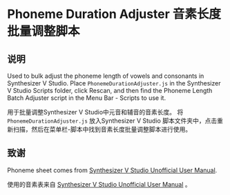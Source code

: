 # Phoneme Duration Adjuster 音素长度批量调整脚本

## 说明

Used to bulk adjust the phoneme length of vowels and consonants in Synthesizer V Studio.
Place `PhonemeDurationAdjuster.js` in the Synthesizer V Studio Scripts folder, click Rescan, and then find the Phoneme Length Batch Adjuster script in the Menu Bar - Scripts to use it.

用于批量调整Synthesizer V Studio中元音和辅音的音素长度。
将 `PhonemeDurationAdjuster.js` 放入Synthesizer V Studio 脚本文件夹中，点击重新扫描，然后在菜单栏-脚本中找到音素长度批量调整脚本进行使用。

## 致谢

Phoneme sheet comes from [Synthesizer V Studio Unofficial User Manual](https://manual.synthv.info/phonemes/).

使用的音素表来自 [Synthesizer V Studio Unofficial User Manual](https://manual.synthv.info/phonemes/) 。
